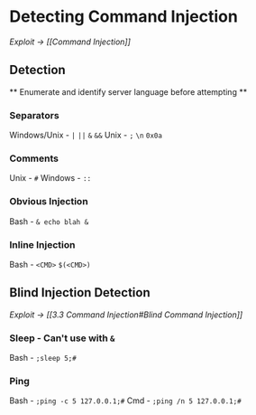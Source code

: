 # Detecting Command Injection
*Exploit -> [[Command Injection]]*
## Detection
** Enumerate and identify server language before attempting **
### Separators
Windows/Unix - `|` `||` `&` `&&`
Unix - `;` `\n` `0x0a`

### Comments
Unix - `#`
Windows - `::`

### Obvious Injection
Bash - `& echo blah &`

### Inline Injection
Bash - `<CMD>` `$(<CMD>)`

## Blind Injection Detection
*Exploit -> [[3.3 Command Injection#Blind Command Injection]]*
### Sleep - Can't use with `&`
Bash - `;sleep 5;#`

### Ping
Bash - `;ping -c 5 127.0.0.1;#`
Cmd - `;ping /n 5 127.0.0.1;#`
